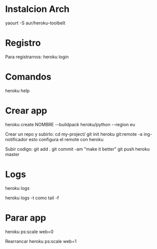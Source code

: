 # Instalcion Arch
yaourt -S aur/heroku-toolbelt

# Registro
Para registrarnos:
heroku login

# Comandos
heroku help

# Crear app
heroku create NOMBRE --buildpack heroku/python --region eu

Crear un repo y subirlo:
cd my-project/
git init
heroku git:remote -a ing-notificador
  esto configura el remote con heroku

Subir codigo:
git add .
git commit -am "make it better"
git push heroku master

# Logs
heroku logs

heroku logs -t
  como tail -f


# Parar app
heroku ps:scale web=0

Rearrancar
heroku ps:scale web=1
